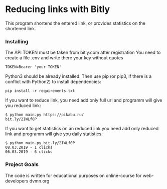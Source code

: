 # Reducing links with Bitly

This program shortens the entered link, or provides statistics on the shortened link.

### Installing

The API TOKEN must be taken from bitly.com after registration
You need to create a file .env and write there your key without quotes
```
TOKEN=Bearer 'your TOKEN'
```

Python3 should be already installed. Then use pip (or pip3, if there is a conflict with Python2) to install dependencies:
```
pip install -r requirements.txt
```

If you want to reduce link, you need add only full url and programm will give you reduced link:
```
$ python main.py https://pikabu.ru/
bit.ly/2IWLf0P
```

If you want to get statistics on an reduced link you need add only reduced link and programm will give you daily statistics:
```
$ python main.py bit.ly/2IWLf0P
08.03.2019 - 1 clicks
06.03.2019 - 6 clicks
```


### Project Goals

The code is written for educational purposes on online-course for web-developers dvmn.org